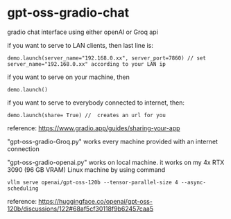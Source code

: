 # gpt-oss-gradio-chat
gradio chat interface using either openAI or Groq api

if you want to serve to LAN clients, then last line is:

    demo.launch(server_name="192.168.0.xx", server_port=7860) // set server_name="192.168.0.xx" according to your LAN ip

if you want to serve on your machine, then

    demo.launch()

if you want to serve to everybody connected to internet, then:
    
    demo.launch(share= True) //  creates an url for you

reference: https://www.gradio.app/guides/sharing-your-app 

"gpt-oss-gradio-Groq.py" works every machine provided with an internet connection


"gpt-oss-gradio-openai.py" works on local machine. it works on my 4x RTX 3090 (96 GB VRAM) Linux machine by using command

    vllm serve openai/gpt-oss-120b --tensor-parallel-size 4 --async-scheduling

reference: https://huggingface.co/openai/gpt-oss-120b/discussions/122#68af5cf30118f9b62457caa5
